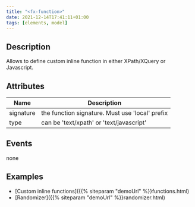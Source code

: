 ```yaml
---
title: "<fx-function>"
date: 2021-12-14T17:41:11+01:00
tags: [elements, model]
---
```


## Description

Allows to define custom inline function in either XPath/XQuery or Javascript.

## Attributes

| Name | Description |
|------|-------------|
|signature| the function signature. Must use 'local' prefix |
|type| can be 'text/xpath' or 'text/javascript' |

## Events

none

## Examples

* [Custom inline functions]({{% siteparam "demoUrl" %}}functions.html)
* [Randomizer]({{% siteparam "demoUrl" %}}randomizer.html)



